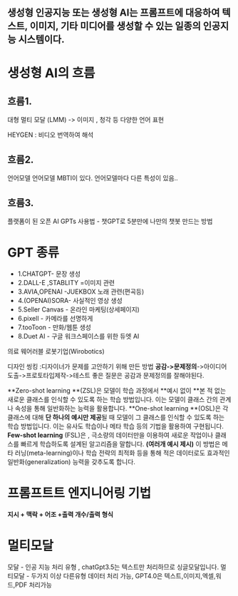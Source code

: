 
## 생성형 인공지능 또는 생성형 AI는 프롬프트에 대응하여 텍스트, 이미지, 기타 미디어를 생성할 수 있는 일종의 인공지능 시스템이다.

# 생성형 AI의 흐름
## 흐름1.
대형 멀티 모달 (LMM)
-> 이미지 , 청각 등 다양한 언어 표현

HEYGEN : 비디오 번역하여 해석

## 흐름2.
언어모델
언어모델 MBTI이 있다. 언어모델마다 다른 특성이 있음..

## 흐름3.
플랫폼이 된 오픈 AI
GPTs 사용법 - 챗GPT로 5분만에 나만의 챗봇 만드는 방법

# GPT 종류
* 1.CHATGPT- 문장 생성
* 2.DALL-E ,STABLITY =이미지 관련
* 3.AVIA,OPENAI -JUEKBOX 노래 관련(편곡등)
* 4.(OPENAI)SORA- 사실적인 영상 생성
* 5.Seller Canvas - 온라인 마케팅(상세페이지)
* 6.pixell - 카메라를 선명하게
* 7.tooToon - 만화/웹툰 생성
* 8.Duet AI - 구글 워크스페이스를 위한 듀엣 AI

의료
웨어러블 로봇기업(Wirobotics)

디자인 씽킹
:디자이너가 문제를 고안하기 위해 만든 방법
**공감->문제정의**->아이디어도출->프로토타입제작->테스트
좋은 질문은 공감과 문제정의를 잘해야된다.

**Zero-shot learning **(ZSL)은 모델이 학습 과정에서 **예시 없이 **본 적 없는 새로운 클래스를 인식할 수 있도록 하는 학습 방법입니다. 이는 모델이 클래스 간의 관계나 속성을 통해 일반화하는 능력을 활용합니다.
**One-shot learning **(OSL)은 각 클래스에 대해 **단 하나의 예시만 제공**될 때 모델이 그 클래스를 인식할 수 있도록 하는 학습 방법입니다.
이는 유사도 학습이나 메타 학습 등의 기법을 활용하여 구현됩니다.
**Few-shot learning** (FSL)은 , 극소량의 데이터만을 이용하여 새로운 작업이나 클래스를 빠르게 학습하도록 설계된 알고리즘을 말합니다.  **(여러개 예시 제시)**
이 방법은 메타 러닝(meta-learning)이나 학습 전략의 최적화 등을 통해 적은 데이터로도 효과적인 일반화(generalization) 능력을 갖추도록 합니다.

# 프롬프트트 엔지니어링 기법
**지시 + 맥락 + 어조 +출력 개수/출력 형식**

# 멀티모달
모달 - 인공 지능 처리 유형 , chatGpt3.5는 텍스트만 처리하므로 싱글모달입니다.
멀티모달 - 두가지 이상 다른유형 데이터 처리 가능, GPT4.0은 텍스트,이미지,엑셀,워드,PDF 처리가능



